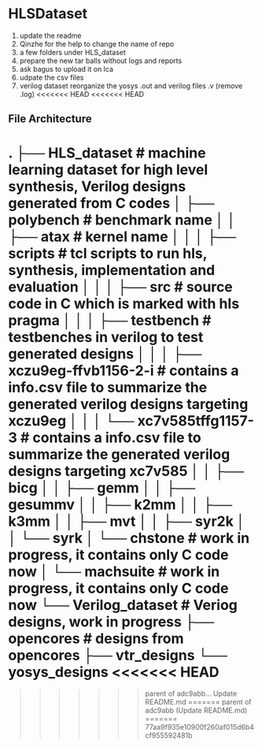 # HLSDataset
1. update the readme
2. Qinzhe for the help to change the name of repo
3. a few folders under HLS_dataset
4. prepare the new tar balls without logs and reports
5. ask bagus to upload it on lca
6. udpate the csv files
7. verilog dataset reorganize the yosys .out and verilog files .v (remove .log)
<<<<<<< HEAD
<<<<<<< HEAD

## File Architecture
  .
  ├── HLS_dataset                           # machine learning dataset for high level synthesis, Verilog designs generated from C codes
  │   ├── polybench                         # benchmark name
  │   │   ├── atax                          # kernel name
  │   │   │   ├── scripts                   # tcl scripts to run hls, synthesis, implementation and evaluation
  │   │   │   ├── src                       # source code in C which is marked with hls pragma
  │   │   │   ├── testbench                 # testbenches in verilog to test generated designs
  │   │   │   ├── xczu9eg-ffvb1156-2-i      # contains a info.csv file to summarize the generated verilog designs targeting xczu9eg
  │   │   │   └── xc7v585tffg1157-3         # contains a info.csv file to summarize the generated verilog designs targeting xc7v585
  │   │   ├── bicg
  │   │   ├── gemm
  │   │   ├── gesummv
  │   │   ├── k2mm
  │   │   ├── k3mm
  │   │   ├── mvt
  │   │   ├── syr2k
  │   │   └── syrk
  │   └── chstone                           # work in progress, it contains only C code now
  │   └── machsuite                         # work in progress, it contains only C code now
  └── Verilog_dataset                       # Veriog designs, work in progress
      ├── opencores                         # designs from opencores
      ├── vtr_designs
      └── yosys_designs
<<<<<<< HEAD
=======
>>>>>>> parent of adc9abb... Update README.md
=======
>>>>>>> parent of adc9abb (Update README.md)
=======
>>>>>>> 77aa9f935e10900f260af015d6b4cf955592481b
